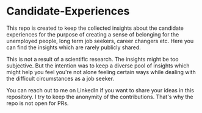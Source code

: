 # Candidate-Experiences

This repo is created to keep the collected insights about the candidate experiences for the purpose of creating a sense of belonging for the unemployed people, long term job seekers, career changers etc. Here you can find the insights which are rarely publicly shared.

This is not a result of a scientific research. The insights might be too subjective. But the intention was to keep a diverse pool of insights which might help you feel you're not alone feeling certain ways while dealing with the difficult circumstances as a job seeker.

You can reach out to me on LinkedIn if you want to share your ideas in this repository. I try to keep the anonymity of the contributions. That's why the repo is not open for PRs.
